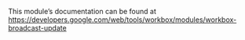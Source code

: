 This module’s documentation can be found at https://developers.google.com/web/tools/workbox/modules/workbox-broadcast-update
